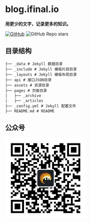 # blog.ifinal.io

**用更少的文字，记录更多的知识。**

[![GitHub](https://img.shields.io/github/license/likly/Blog)](http://www.apache.org/licenses/LICENSE-2.0.html)
![GitHub Repo stars](https://img.shields.io/github/stars/likly/Blog)

## 目录结构

```shell
├── _data # Jekyll 数据目录
├── _include # Jekyll 模板片段目录
├── _layouts # Jekyll 模板布局目录
├── api # 接口JSON目录
├── assets # 资源目录
├── pages # 页面目录
│   ├── _archive
│   ├── _articles
├── _config.yml # Jekyll 配置文件
├── README.md # README
```

## 公众号

![ifinal](ifinal.jpg)



